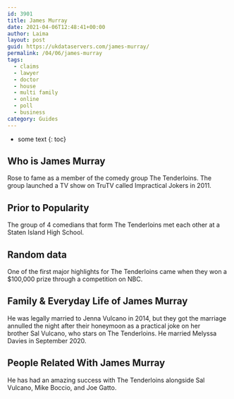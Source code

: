 ```yaml
---
id: 3901
title: James Murray
date: 2021-04-06T12:48:41+00:00
author: Laima
layout: post
guid: https://ukdataservers.com/james-murray/
permalink: /04/06/james-murray
tags:
  - claims
  - lawyer
  - doctor
  - house
  - multi family
  - online
  - poll
  - business
category: Guides
---
```


* some text
{: toc}


## Who is James Murray
                  
                  
                  
Rose to fame as a member of the comedy group The Tenderloins. The group launched a TV show on TruTV called Impractical Jokers in 2011.
                  
              
            
              
            
                
                
                
## Prior to Popularity
                  
                  
                  
The group of 4 comedians that form The Tenderloins met each other at a Staten Island High School.
                  
              
            
              
            
                
                
                
## Random data
                  
                  
                  
One of the first major highlights for The Tenderloins came when they won a $100,000 prize through a competition on NBC.
                  
              
            
              
            
                
                
                
## Family & Everyday Life of James Murray
                  
                  
                  
He was legally married to Jenna Vulcano in 2014, but they got the marriage annulled the night after their honeymoon as a practical joke on her brother Sal Vulcano, who stars on The Tenderloins. He married Melyssa Davies in September 2020.
                  
              
            
              
            
                
                
                
## People Related With James Murray
                  
                  
                  
He has had an amazing success with The Tenderloins alongside Sal Vulcano, Mike Boccio, and Joe Gatto.
                  
              
            
              
            
                
              
            
              
              
            
            
              
            
          
          
          
